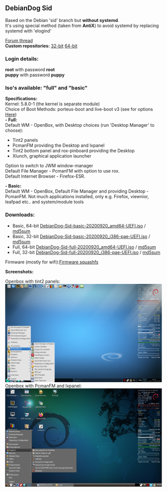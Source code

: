 ## DebianDog Sid

Based on the Debian 'sid' branch but **without systemd**.  
It's using special method (taken from **AntiX**) to avoid systemd by replacing systemd with 'elogind'
   
[Forum thread](https://forum.puppylinux.com/viewtopic.php?f=46&t=824)   
**Custom repositories:** [32-bit](https://doglinux.github.io/sidog/i386/) [64-bit](https://doglinux.github.io/sidog/amd64/)  

### Login details:
**root** with password **root**    
**puppy** with password **puppy**

### Iso's available: "full" and "basic"
 
**Specifications:**           
Kernel: 5.8.0-1 (the kernel is separate module)  
Choice of Boot Methods: porteus-boot and live-boot v3 (see for options [Here](https://github.com/DebianDog/Sid/raw/master/Examples-boot-codes.txt))     
**- Full:**   
Default WM - OpenBox, with Desktop choices (run 'Desktop Manager' to choose):    
- Tint2 panels    
- PcmanFM providing the Desktop and lxpanel    
- Tint2 bottom panel and rox-pinboard providing the Desktop
- Xlunch, graphical application launcher   

Option to switch to JWM window-manager                  
Default File Manager - PcmanFM with option to use rox.        
Default Internet Browser - Firefox-ESR.
   
**- Basic:**  
Default WM - OpenBox,
Default File Manager and providing Desktop - PcmanFM.
Not much applications installed, only e.g. Firefox, viewnior, leafpad etc.. and system/module tools

### Downloads:      
- Basic, 64-bit [DebianDog-Sid-basic-20200920_amd64-UEFI.iso](https://github.com/DebianDog/Sid/releases/download/v0.1/DebianDog-Sid-basic-20200920_amd64-UEFI.iso) / [md5sum](https://github.com/DebianDog/Sid/releases/download/v0.1/DebianDog-Sid-basic-20200920_amd64-UEFI.md5)   
- Basic, 32-bit [DebianDog-Sid-basic-20200920_i386-pae-UEFI.iso](https://github.com/DebianDog/Sid/releases/download/v0.1/DebianDog-Sid-basic-20200920_i386-pae-UEFI.iso) / [md5sum](https://github.com/DebianDog/Sid/releases/download/v0.1/DebianDog-Sid-basic-20200920_i386-pae-UEFI.md5)  
- Full, 64-bit [DebianDog-Sid-full-20200920_amd64-UEFI.iso](https://github.com/DebianDog/Sid/releases/download/v0.1/DebianDog-Sid-full-20200920_amd64-UEFI.iso) / [md5sum](https://github.com/DebianDog/Sid/releases/download/v0.1/DebianDog-Sid-full-20200920_amd64-UEFI.md5)
- Full, 32-bit [DebianDog-Sid-full-20200920_i386-pae-UEFI.iso](https://github.com/DebianDog/Sid/releases/download/v0.1/DebianDog-Sid-full-20200920_i386-pae-UEFI.iso) / [md5sum](https://github.com/DebianDog/Sid/releases/download/v0.1/DebianDog-Sid-full-20200920_i386-pae-UEFI.md5)  

Firmware (mostly for wifi):[Firmware squashfs](https://github.com/DebianDog/Sid/releases/download/v0.2/99-firmware-sid.squashfs)

**Screenshots:**
 
Openbox with tint2 panels:         
![SCREENSHOT](https://raw.githubusercontent.com/DebianDog/Sid/master/sid-tint2.jpg)        
Openbox with PcmanFM and lxpanel:       
![SCREENSHOT](https://raw.githubusercontent.com/DebianDog/Sid/master/sid-pcmanfm.jpg)   
